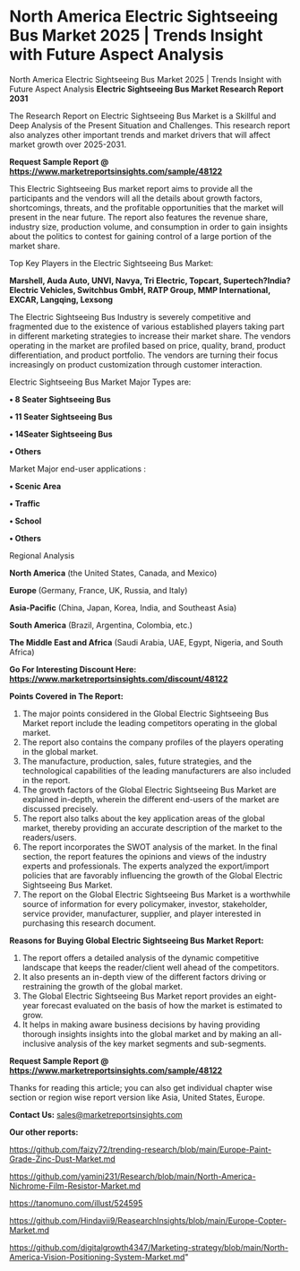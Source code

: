 # North America Electric Sightseeing Bus Market 2025 | Trends Insight with Future Aspect Analysis
North America Electric Sightseeing Bus Market 2025 | Trends Insight with Future Aspect Analysis
<strong>Electric Sightseeing Bus Market Research Report 2031</strong>

The Research Report on Electric Sightseeing Bus Market is a Skillful and Deep Analysis of the Present Situation and Challenges. This research report also analyzes other important trends and market drivers that will affect market growth over 2025-2031.

<strong>Request Sample Report @ <a href=https://www.marketreportsinsights.com/sample/48122>https://www.marketreportsinsights.com/sample/48122</a></strong>

This Electric Sightseeing Bus market report aims to provide all the participants and the vendors will all the details about growth factors, shortcomings, threats, and the profitable opportunities that the market will present in the near future. The report also features the revenue share, industry size, production volume, and consumption in order to gain insights about the politics to contest for gaining control of a large portion of the market share.

Top Key Players in the Electric Sightseeing Bus Market:

<strong>Marshell, Auda Auto, UNVI, Navya, Tri Electric, Topcart, Supertech?India?Electric Vehicles, Switchbus GmbH, RATP Group, MMP International, EXCAR, Langqing, Lexsong</strong>

The Electric Sightseeing Bus Industry is severely competitive and fragmented due to the existence of various established players taking part in different marketing strategies to increase their market share. The vendors operating in the market are profiled based on price, quality, brand, product differentiation, and product portfolio. The vendors are turning their focus increasingly on product customization through customer interaction.

Electric Sightseeing Bus Market Major Types are:

<strong>•  8 Seater Sightseeing Bus

•  11 Seater Sightseeing Bus

•  14Seater Sightseeing Bus

•  Others</strong>

Market Major end-user applications :

<strong>•  Scenic Area

•  Traffic

•  School

•  Others</strong>

Regional Analysis

</u><strong><b>North America</b></strong> (the United States, Canada, and Mexico)

<strong><b>Europe </b></strong>(Germany, France, UK, Russia, and Italy)

<strong><b>Asia-Pacific</b></strong> (China, Japan, Korea, India, and Southeast Asia)

<strong><b>South America</b></strong> (Brazil, Argentina, Colombia, etc.)

<strong><b>The Middle East and Africa</b></strong> (Saudi Arabia, UAE, Egypt, Nigeria, and South Africa)

<strong>Go For Interesting Discount Here: <a href=https://www.marketreportsinsights.com/discount/48122>https://www.marketreportsinsights.com/discount/48122</a></strong>

<strong>Points Covered in The Report:</strong>
<ol>
  <li>The major points considered in the Global Electric Sightseeing Bus Market report include the leading competitors operating in the global market.</li>
  <li>The report also contains the company profiles of the players operating in the global market.</li>
  <li>The manufacture, production, sales, future strategies, and the technological capabilities of the leading manufacturers are also included in the report.</li>
  <li>The growth factors of the Global Electric Sightseeing Bus Market are explained in-depth, wherein the different end-users of the market are discussed precisely.</li>
  <li>The report also talks about the key application areas of the global market, thereby providing an accurate description of the market to the readers/users.</li>
  <li>The report incorporates the SWOT analysis of the market. In the final section, the report features the opinions and views of the industry experts and professionals. The experts analyzed the export/import policies that are favorably influencing the growth of the Global Electric Sightseeing Bus Market.</li>
  <li>The report on the Global Electric Sightseeing Bus Market is a worthwhile source of information for every policymaker, investor, stakeholder, service provider, manufacturer, supplier, and player interested in purchasing this research document.</li>
</ol>
<strong>Reasons for Buying Global Electric Sightseeing Bus Market Report:</strong>

<ol>
  <li>The report offers a detailed analysis of the dynamic competitive landscape that keeps the reader/client well ahead of the competitors.</li>
  <li>It also presents an in-depth view of the different factors driving or restraining the growth of the global market.</li>
  <li>The Global Electric Sightseeing Bus Market report provides an eight-year forecast evaluated on the basis of how the market is estimated to grow.</li>
  <li>It helps in making aware business decisions by having providing thorough insights insights into the global market and by making an all-inclusive analysis of the key market segments and sub-segments.</li>
</ol>
<strong>Request Sample Report @ <a href=https://www.marketreportsinsights.com/sample/48122>https://www.marketreportsinsights.com/sample/48122</a></strong>


Thanks for reading this article; you can also get individual chapter wise section or region wise report version like Asia, United States, Europe.

<strong>Contact Us:</strong>
sales@marketreportsinsights.com

<strong>Our other reports:</strong>

<a href=https://github.com/faizy72/trending-research/blob/main/Europe-Paint-Grade-Zinc-Dust-Market.md>https://github.com/faizy72/trending-research/blob/main/Europe-Paint-Grade-Zinc-Dust-Market.md</a>

<a href=https://github.com/yamini231/Research/blob/main/North-America-Nichrome-Film-Resistor-Market.md>https://github.com/yamini231/Research/blob/main/North-America-Nichrome-Film-Resistor-Market.md</a>

<a href=https://tanomuno.com/illust/524595>https://tanomuno.com/illust/524595</a>

<a href=https://github.com/Hindavii9/ReasearchInsights/blob/main/Europe-Copter-Market.md>https://github.com/Hindavii9/ReasearchInsights/blob/main/Europe-Copter-Market.md</a>

<a href=https://github.com/digitalgrowth4347/Marketing-strategy/blob/main/North-America-Vision-Positioning-System-Market.md>https://github.com/digitalgrowth4347/Marketing-strategy/blob/main/North-America-Vision-Positioning-System-Market.md</a>"
